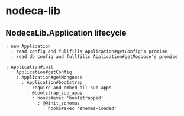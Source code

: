 nodeca-lib
==========


NodecaLib.Application lifecycle
-------------------------------

~~~
: new Application
  : read config and fullfills Application#getConfig's promise
  : read db config and fullfills Application#getMogoose's promise

: Application#init
  : Application#getConfig
    : Application#getMongoose
      : Application#bootstrap
        : require and embed all sub-apps
        : @bootstrap_sub_apps
          : hooks#exec 'bootstrapped'
            : @@init_schemas
              : hooks#exec 'shemas-loaded'
~~~
